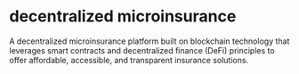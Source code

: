 # decentralized microinsurance
 A decentralized microinsurance platform built on blockchain technology that leverages smart contracts and decentralized finance (DeFi) principles to offer affordable, accessible, and transparent insurance solutions.
